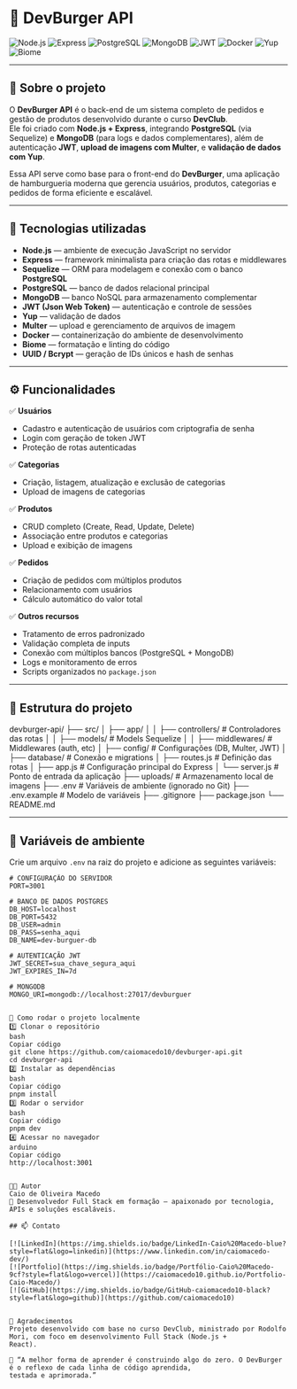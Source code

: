 # 🍔 DevBurger API

![Node.js](https://img.shields.io/badge/Node.js-339933?style=for-the-badge&logo=node.js&logoColor=white)
![Express](https://img.shields.io/badge/Express-000000?style=for-the-badge&logo=express&logoColor=white)
![PostgreSQL](https://img.shields.io/badge/PostgreSQL-4169E1?style=for-the-badge&logo=postgresql&logoColor=white)
![MongoDB](https://img.shields.io/badge/MongoDB-4ea94b?style=for-the-badge&logo=mongodb&logoColor=white)
![JWT](https://img.shields.io/badge/JWT-black?style=for-the-badge&logo=jsonwebtokens)
![Docker](https://img.shields.io/badge/Docker-2496ED?style=for-the-badge&logo=docker&logoColor=white)
![Yup](https://img.shields.io/badge/Yup-00C58E?style=for-the-badge)
![Biome](https://img.shields.io/badge/Biome-333?style=for-the-badge)


---

## 📖 Sobre o projeto

O **DevBurger API** é o back-end de um sistema completo de pedidos e gestão de produtos desenvolvido durante o curso **DevClub**.  
Ele foi criado com **Node.js + Express**, integrando **PostgreSQL** (via Sequelize) e **MongoDB** (para logs e dados complementares), além de autenticação **JWT**, **upload de imagens com Multer**, e **validação de dados com Yup**.

Essa API serve como base para o front-end do **DevBurger**, uma aplicação de hamburgueria moderna que gerencia usuários, produtos, categorias e pedidos de forma eficiente e escalável.

---

## 🚀 Tecnologias utilizadas

- **Node.js** — ambiente de execução JavaScript no servidor  
- **Express** — framework minimalista para criação das rotas e middlewares  
- **Sequelize** — ORM para modelagem e conexão com o banco **PostgreSQL**  
- **PostgreSQL** — banco de dados relacional principal  
- **MongoDB** — banco NoSQL para armazenamento complementar  
- **JWT (Json Web Token)** — autenticação e controle de sessões  
- **Yup** — validação de dados  
- **Multer** — upload e gerenciamento de arquivos de imagem  
- **Docker** — containerização do ambiente de desenvolvimento  
- **Biome** — formatação e linting do código  
- **UUID / Bcrypt** — geração de IDs únicos e hash de senhas  

---

## ⚙️ Funcionalidades

✅ **Usuários**
- Cadastro e autenticação de usuários com criptografia de senha  
- Login com geração de token JWT  
- Proteção de rotas autenticadas  

✅ **Categorias**
- Criação, listagem, atualização e exclusão de categorias  
- Upload de imagens de categorias  

✅ **Produtos**
- CRUD completo (Create, Read, Update, Delete)  
- Associação entre produtos e categorias  
- Upload e exibição de imagens  

✅ **Pedidos**
- Criação de pedidos com múltiplos produtos  
- Relacionamento com usuários  
- Cálculo automático do valor total  

✅ **Outros recursos**
- Tratamento de erros padronizado  
- Validação completa de inputs  
- Conexão com múltiplos bancos (PostgreSQL + MongoDB)  
- Logs e monitoramento de erros  
- Scripts organizados no `package.json`  

---

## 📁 Estrutura do projeto

devburger-api/
├── src/
│ ├── app/
│ │ ├── controllers/ # Controladores das rotas
│ │ ├── models/ # Models Sequelize
│ │ ├── middlewares/ # Middlewares (auth, etc)
│ ├── config/ # Configurações (DB, Multer, JWT)
│ ├── database/ # Conexão e migrations
│ ├── routes.js # Definição das rotas
│ ├── app.js # Configuração principal do Express
│ └── server.js # Ponto de entrada da aplicação
├── uploads/ # Armazenamento local de imagens
├── .env # Variáveis de ambiente (ignorado no Git)
├── .env.example # Modelo de variáveis
├── .gitignore
├── package.json
└── README.md


---

## 🔑 Variáveis de ambiente

Crie um arquivo `.env` na raiz do projeto e adicione as seguintes variáveis:

```env
# CONFIGURAÇÃO DO SERVIDOR
PORT=3001

# BANCO DE DADOS POSTGRES
DB_HOST=localhost
DB_PORT=5432
DB_USER=admin
DB_PASS=senha_aqui
DB_NAME=dev-burguer-db

# AUTENTICAÇÃO JWT
JWT_SECRET=sua_chave_segura_aqui
JWT_EXPIRES_IN=7d

# MONGODB
MONGO_URI=mongodb://localhost:27017/devburguer


🧠 Como rodar o projeto localmente
1️⃣ Clonar o repositório
bash
Copiar código
git clone https://github.com/caiomacedo10/devburger-api.git
cd devburger-api
2️⃣ Instalar as dependências
bash
Copiar código
pnpm install
3️⃣ Rodar o servidor
bash
Copiar código
pnpm dev
4️⃣ Acessar no navegador
arduino
Copiar código
http://localhost:3001


🧑‍💻 Autor
Caio de Oliveira Macedo
💼 Desenvolvedor Full Stack em formação — apaixonado por tecnologia, APIs e soluções escaláveis.

## 📫 Contato

[![LinkedIn](https://img.shields.io/badge/LinkedIn-Caio%20Macedo-blue?style=flat&logo=linkedin)](https://www.linkedin.com/in/caiomacedo-dev/)
[![Portfolio](https://img.shields.io/badge/Portfólio-Caio%20Macedo-9cf?style=flat&logo=vercel)](https://caiomacedo10.github.io/Portfolio-Caio-Macedo/)
[![GitHub](https://img.shields.io/badge/GitHub-caiomacedo10-black?style=flat&logo=github)](https://github.com/caiomacedo10)


🧠 Agradecimentos
Projeto desenvolvido com base no curso DevClub, ministrado por Rodolfo Mori, com foco em desenvolvimento Full Stack (Node.js +
React).

💬 “A melhor forma de aprender é construindo algo do zero. O DevBurger é o reflexo de cada linha de código aprendida,
testada e aprimorada.”











